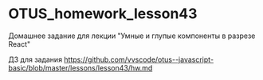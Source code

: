 # OTUS_homework_lesson43
Домашнее задание для лекции "Умные и глупые компоненты в разрезе React"

ДЗ для задания https://github.com/vvscode/otus--javascript-basic/blob/master/lessons/lesson43/hw.md
